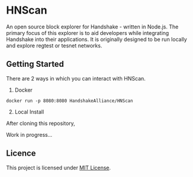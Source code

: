 # HNScan

An open source block explorer for Handshake - written in Node.js. The primary focus of this explorer is to aid developers while integrating Handshake into their applications.
It is originally designed to be run locally and explore regtest or tesnet networks.

## Getting Started

There are 2 ways in which you can interact with HNScan.

1. Docker

```
docker run -p 8080:8080 HandshakeAlliance/HNScan
```

2. Local Install

After cloning this repository,

Work in progress...


## Licence

This project is licensed under [MIT License](/LICENSE).
